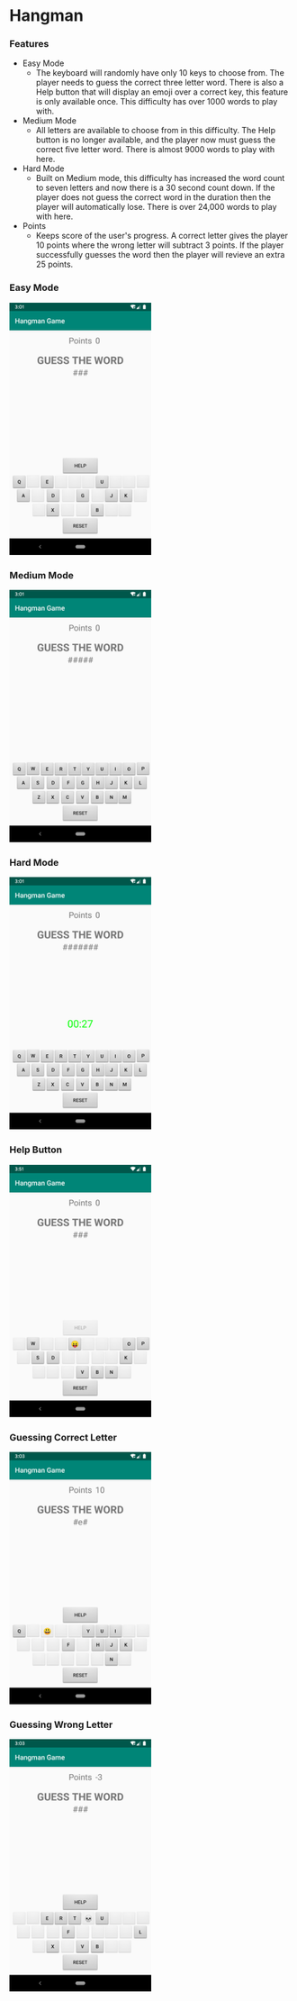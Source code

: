 # Hangman
### Features

- Easy Mode
	- The keyboard will randomly have only 10 keys to choose from. The player needs to guess the correct three letter word. There is also a Help button that will display an emoji over a correct key, this feature is only available once. This difficulty has over 1000 words to play with.
- Medium Mode
	- All letters are available to choose from in this difficulty. The Help button is no longer available, and the player now must guess the correct five letter word. There is almost 9000 words to play with here.
- Hard Mode
	- Built on Medium mode, this difficulty has increased the word count to seven letters and now there is a 30 second count down. If the player does not guess the correct word in the duration then the player will automatically lose. There is over 24,000 words to play with here.
- Points
	- Keeps score of the user's progress. A correct letter gives the player 10 points where the wrong letter will subtract 3 points. If the player successfully guesses the word then the player will revieve an extra 25 points.


### Easy Mode
<img src="https://raw.githubusercontent.com/puchoa/Hangman/master/app/src/main/images/easy.png" width="50%" height="50%">



### Medium Mode
<img src="https://raw.githubusercontent.com/puchoa/Hangman/master/app/src/main/images/med.png" width="50%" height="50%">


### Hard Mode
<img src="https://raw.githubusercontent.com/puchoa/Hangman/master/app/src/main/images/hard.png" width="50%" height="50%">


### Help Button
<img src="https://raw.githubusercontent.com/puchoa/Hangman/master/app/src/main/images/help.png" width="50%" height="50%">


### Guessing Correct Letter
<img src="https://raw.githubusercontent.com/puchoa/Hangman/master/app/src/main/images/correct.png" width="50%" height="50%">



### Guessing Wrong Letter
<img src="https://raw.githubusercontent.com/puchoa/Hangman/master/app/src/main/images/wrong.png" width="50%" height="50%">